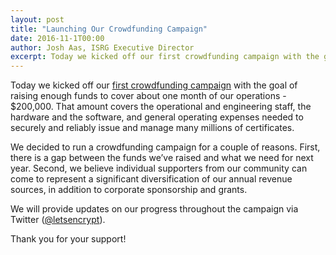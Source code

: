 ```yaml
---
layout: post
title: "Launching Our Crowdfunding Campaign"
date: 2016-11-1T00:00
author: Josh Aas, ISRG Executive Director
excerpt: Today we kicked off our first crowdfunding campaign with the goal of raising enough funds to cover about one month of our operations - $200,000.
---
```


Today we kicked off our [first crowdfunding campaign](https://www.generosity.com/community-fundraising/make-a-more-secure-web-with-let-s-encrypt) with the goal of raising enough funds to cover about one month of our operations - $200,000. That amount covers the operational and engineering staff, the hardware and the software, and general operating expenses needed to securely and reliably issue and manage many millions of certificates.

We decided to run a crowdfunding campaign for a couple of reasons. First, there is a gap between the funds we’ve raised and what we need for next year. Second, we believe individual supporters from our community can come to represent a significant diversification of our annual revenue sources, in addition to corporate sponsorship and grants.

We will provide updates on our progress throughout the campaign via Twitter ([@letsencrypt](https://twitter.com/letsencrypt)).

Thank you for your support!

